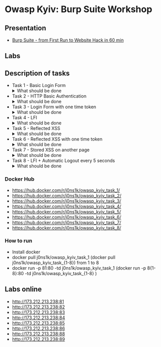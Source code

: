 # Owasp Kyiv: Burp Suite Workshop

## Presentation
* [Burp Suite - from First Run to Website Hack in 60 min ](https://github.com/0NtgO/Owasp-Kyiv/blob/master/Owasp_Kiev_29.09.pdf)

## Labs
## Description of tasks 
* Task 1 - Basic Login Form <details><summary>What should be done</summary>1. Find valid username 
  2.  Find valid password</details>
* Task 2 - HTTP Basic Authentication <details><summary>What should be done</summary>Find vald username and password</details>
* Task 3 - Login Form with one time token <details><summary>What should be done</summary>1. Find valid username 
  2.  Find valid password</details>
* Task 4 - LFI <details><summary>What should be done</summary>1. Find valid username 
  2.  Find valid password 3. Exploit LFI with LFISuite</details>
* Task 5 - Reflected XSS <details><summary>What should be done</summary>Exploit XSS with XSShunter</details>
* Task 6 - Reflected XSS with one time token <details><summary>What should be done</summary>Exploit XSS with XSShunter</details>
* Task 7 - Stored XSS on another page <details><summary>What should be done</summary>Exploit XSS with XSShunter and create macros to open comment page</details>
* Task 8 - LFI + Automatic Logout every 5 seconds <details><summary>What should be done</summary>1. Find valid username 
  2.  Find valid password 3. Exploit LFI with LFISuite 4. Create macros to autologin</details>

### Docker Hub
* https://hub.docker.com/r/j0ns1k/owasp_kyiv_task_1/
* https://hub.docker.com/r/j0ns1k/owasp_kyiv_task_2/
* https://hub.docker.com/r/j0ns1k/owasp_kyiv_task_3/
* https://hub.docker.com/r/j0ns1k/owasp_kyiv_task_4/
* https://hub.docker.com/r/j0ns1k/owasp_kyiv_task_5/
* https://hub.docker.com/r/j0ns1k/owasp_kyiv_task_6/
* https://hub.docker.com/r/j0ns1k/owasp_kyiv_task_7/
* https://hub.docker.com/r/j0ns1k/owasp_kyiv_task_8/
### How to run
* Install docker
* docker pull j0ns1k/owasp_kyiv_task_1 (docker pull j0ns1k/owasp_kyiv_task_{1-8}) from 1 to 8
* docker run -p 81:80 -td j0ns1k/owasp_kyiv_task_1 (docker run -p 8{1-8}:80 -td j0ns1k/owasp_kyiv_task_{1-8} ) 

## Labs online 
* http://173.212.213.238:81
* http://173.212.213.238:82
* http://173.212.213.238:83
* http://173.212.213.238:84
* http://173.212.213.238:85
* http://173.212.213.238:86
* http://173.212.213.238:88
* http://173.212.213.238:89
